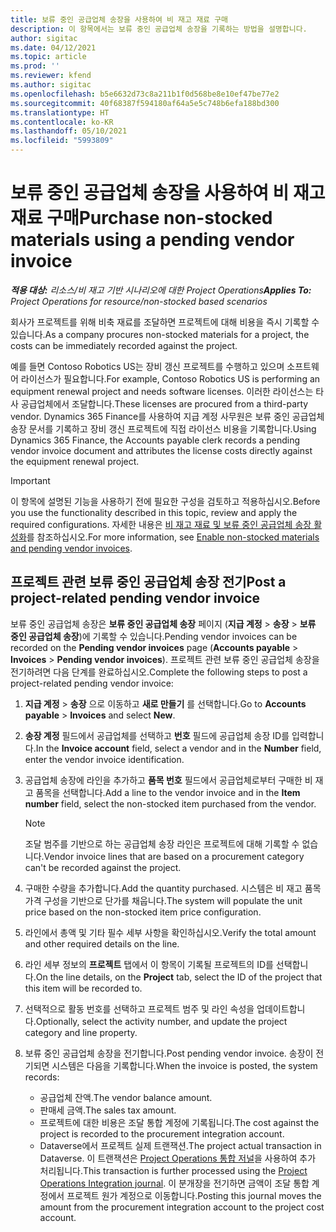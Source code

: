 ```yaml
---
title: 보류 중인 공급업체 송장을 사용하여 비 재고 재료 구매
description: 이 항목에서는 보류 중인 공급업체 송장을 기록하는 방법을 설명합니다.
author: sigitac
ms.date: 04/12/2021
ms.topic: article
ms.prod: ''
ms.reviewer: kfend
ms.author: sigitac
ms.openlocfilehash: b5e6632d73c8a211b1f0d568be8e10ef47be77e2
ms.sourcegitcommit: 40f68387f594180af64a5e5c748b6efa188bd300
ms.translationtype: HT
ms.contentlocale: ko-KR
ms.lasthandoff: 05/10/2021
ms.locfileid: "5993809"
---
```

# <a name="purchase-non-stocked-materials-using-a-pending-vendor-invoice"></a><span data-ttu-id="2a643-103">보류 중인 공급업체 송장을 사용하여 비 재고 재료 구매</span><span class="sxs-lookup"><span data-stu-id="2a643-103">Purchase non-stocked materials using a pending vendor invoice</span></span>

<span data-ttu-id="2a643-104">_**적용 대상:** 리소스/비 재고 기반 시나리오에 대한 Project Operations_</span><span class="sxs-lookup"><span data-stu-id="2a643-104">_**Applies To:** Project Operations for resource/non-stocked based scenarios_</span></span>

<span data-ttu-id="2a643-105">회사가 프로젝트를 위해 비축 재료를 조달하면 프로젝트에 대해 비용을 즉시 기록할 수 있습니다.</span><span class="sxs-lookup"><span data-stu-id="2a643-105">As a company procures non-stocked materials for a project, the costs can be immediately recorded against the project.</span></span> 

<span data-ttu-id="2a643-106">예를 들면 Contoso Robotics US는 장비 갱신 프로젝트를 수행하고 있으며 소프트웨어 라이선스가 필요합니다.</span><span class="sxs-lookup"><span data-stu-id="2a643-106">For example, Contoso Robotics US is performing an equipment renewal project and needs software licenses.</span></span> <span data-ttu-id="2a643-107">이러한 라이선스는 타사 공급업체에서 조달합니다.</span><span class="sxs-lookup"><span data-stu-id="2a643-107">These licenses are procured from a third-party vendor.</span></span>  <span data-ttu-id="2a643-108">Dynamics 365 Finance를 사용하여 지급 계정 사무원은 보류 중인 공급업체 송장 문서를 기록하고 장비 갱신 프로젝트에 직접 라이선스 비용을 기록합니다.</span><span class="sxs-lookup"><span data-stu-id="2a643-108">Using Dynamics 365 Finance, the Accounts payable clerk records a pending vendor invoice document and attributes the license costs directly against the equipment renewal project.</span></span> 

> [!IMPORTANT]
> <span data-ttu-id="2a643-109">이 항목에 설명된 기능을 사용하기 전에 필요한 구성을 검토하고 적용하십시오.</span><span class="sxs-lookup"><span data-stu-id="2a643-109">Before you use the functionality described in this topic, review and apply the required configurations.</span></span> <span data-ttu-id="2a643-110">자세한 내용은 [비 재고 재료 및 보류 중인 공급업체 송장 활성화](configure-materials-nonstocked.md)를 참조하십시오.</span><span class="sxs-lookup"><span data-stu-id="2a643-110">For more information, see [Enable non-stocked materials and pending vendor invoices](configure-materials-nonstocked.md).</span></span> 

## <a name="post-a-project-related-pending-vendor-invoice"></a><span data-ttu-id="2a643-111">프로젝트 관련 보류 중인 공급업체 송장 전기</span><span class="sxs-lookup"><span data-stu-id="2a643-111">Post a project-related pending vendor invoice</span></span> 

<span data-ttu-id="2a643-112">보류 중인 공급업체 송장은 **보류 중인 공급업체 송장** 페이지 (**지급 계정** > **송장** > **보류 중인 공급업체 송장**)에 기록할 수 있습니다.</span><span class="sxs-lookup"><span data-stu-id="2a643-112">Pending vendor invoices can be recorded on the **Pending vendor invoices** page (**Accounts payable** > **Invoices** > **Pending vendor invoices**).</span></span> <span data-ttu-id="2a643-113">프로젝트 관련 보류 중인 공급업체 송장을 전기하려면 다음 단계를 완료하십시오.</span><span class="sxs-lookup"><span data-stu-id="2a643-113">Complete the following steps to post a project-related pending vendor invoice:</span></span>

1. <span data-ttu-id="2a643-114">**지급 계정** > **송장** 으로 이동하고 **새로 만들기** 를 선택합니다.</span><span class="sxs-lookup"><span data-stu-id="2a643-114">Go to **Accounts payable** > **Invoices** and select **New**.</span></span> 
2. <span data-ttu-id="2a643-115">**송장 계정** 필드에서 공급업체를 선택하고 **번호** 필드에 공급업체 송장 ID를 입력합니다.</span><span class="sxs-lookup"><span data-stu-id="2a643-115">In the **Invoice account** field, select a vendor and in the **Number** field, enter the vendor invoice identification.</span></span>
3. <span data-ttu-id="2a643-116">공급업체 송장에 라인을 추가하고 **품목 번호** 필드에서 공급업체로부터 구매한 비 재고 품목을 선택합니다.</span><span class="sxs-lookup"><span data-stu-id="2a643-116">Add a line to the vendor invoice and in the **Item number** field, select the non-stocked item purchased from the vendor.</span></span> 

    > [!NOTE]
    > <span data-ttu-id="2a643-117">조달 범주를 기반으로 하는 공급업체 송장 라인은 프로젝트에 대해 기록할 수 없습니다.</span><span class="sxs-lookup"><span data-stu-id="2a643-117">Vendor invoice lines that are based on a procurement category can't be recorded against the project.</span></span> 
    
5. <span data-ttu-id="2a643-118">구매한 수량을 추가합니다.</span><span class="sxs-lookup"><span data-stu-id="2a643-118">Add the quantity purchased.</span></span> <span data-ttu-id="2a643-119">시스템은 비 재고 품목 가격 구성을 기반으로 단가를 채웁니다.</span><span class="sxs-lookup"><span data-stu-id="2a643-119">The system will populate the unit price based on the non-stocked item price configuration.</span></span> 
6. <span data-ttu-id="2a643-120">라인에서 총액 및 기타 필수 세부 사항을 확인하십시오.</span><span class="sxs-lookup"><span data-stu-id="2a643-120">Verify the total amount and other required details on the line.</span></span>
7. <span data-ttu-id="2a643-121">라인 세부 정보의 **프로젝트** 탭에서 이 항목이 기록될 프로젝트의 ID를 선택합니다.</span><span class="sxs-lookup"><span data-stu-id="2a643-121">On the line details, on the **Project** tab, select the ID of the project that this item will be recorded to.</span></span>
8. <span data-ttu-id="2a643-122">선택적으로 활동 번호를 선택하고 프로젝트 범주 및 라인 속성을 업데이트합니다.</span><span class="sxs-lookup"><span data-stu-id="2a643-122">Optionally, select the activity number, and update the project category and line property.</span></span>
9. <span data-ttu-id="2a643-123">보류 중인 공급업체 송장을 전기합니다.</span><span class="sxs-lookup"><span data-stu-id="2a643-123">Post pending vendor invoice.</span></span> <span data-ttu-id="2a643-124">송장이 전기되면 시스템은 다음을 기록합니다.</span><span class="sxs-lookup"><span data-stu-id="2a643-124">When the invoice is posted, the system records:</span></span>
    
    - <span data-ttu-id="2a643-125">공급업체 잔액.</span><span class="sxs-lookup"><span data-stu-id="2a643-125">The vendor balance amount.</span></span>
    - <span data-ttu-id="2a643-126">판매세 금액.</span><span class="sxs-lookup"><span data-stu-id="2a643-126">The sales tax amount.</span></span>
    - <span data-ttu-id="2a643-127">프로젝트에 대한 비용은 조달 통합 계정에 기록됩니다.</span><span class="sxs-lookup"><span data-stu-id="2a643-127">The cost against the project is recorded to the procurement integration account.</span></span>
    - <span data-ttu-id="2a643-128">Dataverse에서 프로젝트 실제 트랜잭션.</span><span class="sxs-lookup"><span data-stu-id="2a643-128">The project actual transaction in Dataverse.</span></span> <span data-ttu-id="2a643-129">이 트랜잭션은 [Project Operations 통합 저널](../project-accounting/project-operations-integration-journal.md)을 사용하여 추가 처리됩니다.</span><span class="sxs-lookup"><span data-stu-id="2a643-129">This transaction is further processed using the [Project Operations Integration journal](../project-accounting/project-operations-integration-journal.md).</span></span> <span data-ttu-id="2a643-130">이 분개장을 전기하면 금액이 조달 통합 계정에서 프로젝트 원가 계정으로 이동합니다.</span><span class="sxs-lookup"><span data-stu-id="2a643-130">Posting this journal moves the amount from the procurement integration account to the project cost account.</span></span>
